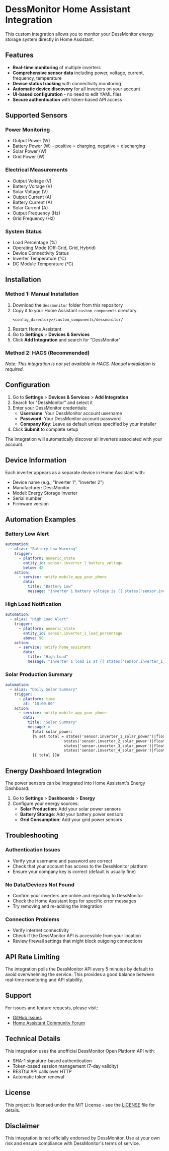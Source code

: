 # DessMonitor Home Assistant Integration

This custom integration allows you to monitor your DessMonitor energy storage system directly in Home Assistant.

## Features

- **Real-time monitoring** of multiple inverters
- **Comprehensive sensor data** including power, voltage, current, frequency, temperature
- **Device status tracking** with connectivity monitoring
- **Automatic device discovery** for all inverters on your account
- **UI-based configuration** - no need to edit YAML files
- **Secure authentication** with token-based API access

## Supported Sensors

### Power Monitoring
- Output Power (W)
- Battery Power (W) - positive = charging, negative = discharging
- Solar Power (W)
- Grid Power (W)

### Electrical Measurements
- Output Voltage (V)
- Battery Voltage (V)
- Solar Voltage (V)
- Output Current (A)
- Battery Current (A)
- Solar Current (A)
- Output Frequency (Hz)
- Grid Frequency (Hz)

### System Status
- Load Percentage (%)
- Operating Mode (Off-Grid, Grid, Hybrid)
- Device Connectivity Status
- Inverter Temperature (°C)
- DC Module Temperature (°C)

## Installation

### Method 1: Manual Installation

1. Download the `dessmonitor` folder from this repository
2. Copy it to your Home Assistant `custom_components` directory:
   ```
   <config_directory>/custom_components/dessmonitor/
   ```
3. Restart Home Assistant
4. Go to **Settings** > **Devices & Services**
5. Click **Add Integration** and search for "DessMonitor"

### Method 2: HACS (Recommended)

*Note: This integration is not yet available in HACS. Manual installation is required.*

## Configuration

1. Go to **Settings** > **Devices & Services** > **Add Integration**
2. Search for "DessMonitor" and select it
3. Enter your DessMonitor credentials:
   - **Username**: Your DessMonitor account username
   - **Password**: Your DessMonitor account password
   - **Company Key**: Leave as default unless specified by your installer
4. Click **Submit** to complete setup

The integration will automatically discover all inverters associated with your account.

## Device Information

Each inverter appears as a separate device in Home Assistant with:
- Device name (e.g., "Inverter 1", "Inverter 2")
- Manufacturer: DessMonitor
- Model: Energy Storage Inverter
- Serial number
- Firmware version

## Automation Examples

### Battery Low Alert
```yaml
automation:
  - alias: "Battery Low Warning"
    trigger:
      - platform: numeric_state
        entity_id: sensor.inverter_1_battery_voltage
        below: 48
    action:
      - service: notify.mobile_app_your_phone
        data:
          title: "Battery Low"
          message: "Inverter 1 battery voltage is {{ states('sensor.inverter_1_battery_voltage') }}V"
```

### High Load Notification
```yaml
automation:
  - alias: "High Load Alert"
    trigger:
      - platform: numeric_state
        entity_id: sensor.inverter_1_load_percentage
        above: 90
    action:
      - service: notify.home_assistant
        data:
          title: "High Load"
          message: "Inverter 1 load is at {{ states('sensor.inverter_1_load_percentage') }}%"
```

### Solar Production Summary
```yaml
automation:
  - alias: "Daily Solar Summary"
    trigger:
      - platform: time
        at: "18:00:00"
    action:
      - service: notify.mobile_app_your_phone
        data:
          title: "Solar Summary"
          message: >
            Total solar power: 
            {% set total = states('sensor.inverter_1_solar_power')|float + 
                          states('sensor.inverter_2_solar_power')|float + 
                          states('sensor.inverter_3_solar_power')|float + 
                          states('sensor.inverter_4_solar_power')|float %}
            {{ total }}W
```

## Energy Dashboard Integration

The power sensors can be integrated into Home Assistant's Energy Dashboard:

1. Go to **Settings** > **Dashboards** > **Energy**
2. Configure your energy sources:
   - **Solar Production**: Add your solar power sensors
   - **Battery Storage**: Add your battery power sensors
   - **Grid Consumption**: Add your grid power sensors

## Troubleshooting

### Authentication Issues
- Verify your username and password are correct
- Check that your account has access to the DessMonitor platform
- Ensure your company key is correct (default is usually fine)

### No Data/Devices Not Found
- Confirm your inverters are online and reporting to DessMonitor
- Check the Home Assistant logs for specific error messages
- Try removing and re-adding the integration

### Connection Problems
- Verify internet connectivity
- Check if the DessMonitor API is accessible from your location
- Review firewall settings that might block outgoing connections

## API Rate Limiting

The integration polls the DessMonitor API every 5 minutes by default to avoid overwhelming the service. This provides a good balance between real-time monitoring and API stability.

## Support

For issues and feature requests, please visit:
- [GitHub Issues](https://github.com/andreas-glaser/ha-dessmonitor/issues)
- [Home Assistant Community Forum](https://community.home-assistant.io/)

## Technical Details

This integration uses the unofficial DessMonitor Open Platform API with:
- SHA-1 signature-based authentication
- Token-based session management (7-day validity)
- RESTful API calls over HTTP
- Automatic token renewal

## License

This project is licensed under the MIT License - see the [LICENSE](../../LICENSE) file for details.

## Disclaimer

This integration is not officially endorsed by DessMonitor. Use at your own risk and ensure compliance with DessMonitor's terms of service.